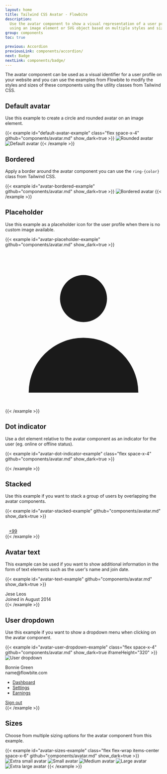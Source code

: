 ```yaml
---
layout: home
title: Tailwind CSS Avatar - Flowbite
description:
  Use the avatar component to show a visual representation of a user profile
  using an image element or SVG object based on multiple styles and sizes
group: components
toc: true

previous: Accordion
previousLink: components/accordion/
next: Badge
nextLink: components/badge/
---
```


The avatar component can be used as a visual identifier for a user profile on
your website and you can use the examples from Flowbite to modify the styles and
sizes of these components using the utility classes from Tailwind CSS.

## Default avatar

Use this example to create a circle and rounded avatar on an image element.

{{< example id="default-avatar-example" class="flex space-x-4" github="components/avatar.md" show_dark=true >}}
<img class="w-10 h-10 rounded-full" src="/docs/images/people/profile-picture-5.jpg" alt="Rounded avatar">
<img class="w-10 h-10 rounded" src="/docs/images/people/profile-picture-5.jpg" alt="Default avatar">
{{< /example >}}

## Bordered

Apply a border around the avatar component you can use the `ring-{color}` class
from Tailwind CSS.

{{< example id="avatar-bordered-example" github="components/avatar.md" show_dark=true >}}
<img class="p-1 w-10 h-10 rounded-full ring-2 ring-gray-300 dark:ring-gray-500" src="/docs/images/people/profile-picture-5.jpg" alt="Bordered avatar">
{{< /example >}}

## Placeholder

Use this example as a placeholder icon for the user profile when there is no
custom image available.

{{< example id="avatar-placeholder-example" github="components/avatar.md" show_dark=true >}}

<div class="overflow-hidden relative w-10 h-10 bg-gray-100 rounded-full dark:bg-gray-600">
    <svg class="absolute -left-1 w-12 h-12 text-gray-400" fill="currentColor" viewBox="0 0 20 20" xmlns="http://www.w3.org/2000/svg"><path fill-rule="evenodd" d="M10 9a3 3 0 100-6 3 3 0 000 6zm-7 9a7 7 0 1114 0H3z" clip-rule="evenodd"></path></svg>
</div>
{{< /example >}}

## Dot indicator

Use a dot element relative to the avatar component as an indicator for the user
(eg. online or offline status).

{{< example id="avatar-dot-indicator-example" class="flex space-x-4" github="components/avatar.md" show_dark=true >}}

<div class="relative">
    <img class="w-10 h-10 rounded-full" src="/docs/images/people/profile-picture-5.jpg" alt="">
    <span class="top-0 left-7 absolute  w-3.5 h-3.5 bg-green-400 border-2 border-white dark:border-gray-800 rounded-full"></span>
</div>
<div class="relative">
    <img class="w-10 h-10 rounded" src="/docs/images/people/profile-picture-5.jpg" alt="">
    <span class="absolute top-0 left-8 transform -translate-y-1/2 w-3.5 h-3.5 bg-red-400 border-2 border-white dark:border-gray-800 rounded-full"></span>
</div>
<div class="relative">
    <img class="w-10 h-10 rounded-full" src="/docs/images/people/profile-picture-5.jpg" alt="">
    <span class="bottom-0 left-7 absolute  w-3.5 h-3.5 bg-green-400 border-2 border-white dark:border-gray-800 rounded-full"></span>
</div>
<div class="relative">
    <img class="w-10 h-10 rounded" src="/docs/images/people/profile-picture-5.jpg" alt="">
    <span class="absolute bottom-0 left-8 transform translate-y-1/4 w-3.5 h-3.5 bg-green-400 border-2 border-white dark:border-gray-800 rounded-full"></span>
</div>
{{< /example >}}

## Stacked

Use this example if you want to stack a group of users by overlapping the avatar
components.

{{< example id="avatar-stacked-example" github="components/avatar.md" show_dark=true >}}

<div class="flex mb-5 -space-x-4">
    <img class="w-10 h-10 rounded-full border-2 border-white dark:border-gray-800" src="/docs/images/people/profile-picture-5.jpg" alt="">
    <img class="w-10 h-10 rounded-full border-2 border-white dark:border-gray-800" src="/docs/images/people/profile-picture-2.jpg" alt="">
    <img class="w-10 h-10 rounded-full border-2 border-white dark:border-gray-800" src="/docs/images/people/profile-picture-3.jpg" alt="">
    <img class="w-10 h-10 rounded-full border-2 border-white dark:border-gray-800" src="/docs/images/people/profile-picture-4.jpg" alt="">
</div>
<div class="flex -space-x-4">
    <img class="w-10 h-10 rounded-full border-2 border-white dark:border-gray-800" src="/docs/images/people/profile-picture-5.jpg" alt="">
    <img class="w-10 h-10 rounded-full border-2 border-white dark:border-gray-800" src="/docs/images/people/profile-picture-2.jpg" alt="">
    <img class="w-10 h-10 rounded-full border-2 border-white dark:border-gray-800" src="/docs/images/people/profile-picture-3.jpg" alt="">
    <a class="flex justify-center items-center w-10 h-10 text-xs font-medium text-white bg-gray-700 rounded-full border-2 border-white hover:bg-gray-600 dark:border-gray-800" href="#">+99</a>
</div>
{{< /example >}}

## Avatar text

This example can be used if you want to show additional information in the form
of text elements such as the user's name and join date.

{{< example id="avatar-text-example" github="components/avatar.md" show_dark=true >}}

<div class="flex items-center space-x-4">
    <img class="w-10 h-10 rounded-full" src="/docs/images/people/profile-picture-5.jpg" alt="">
    <div class="space-y-1 font-medium dark:text-white">
        <div>Jese Leos</div>
        <div class="text-sm text-gray-500 dark:text-gray-400">Joined in August 2014</div>
    </div>
</div>
{{< /example >}}

## User dropdown

Use this example if you want to show a dropdown menu when clicking on the avatar
component.

{{< example id="avatar-user-dropdown-example" class="flex space-x-4" github="components/avatar.md" show_dark=true iframeHeight="320" >}}
<img id="avatarButton" type="button" data-dropdown-toggle="userDropdown" data-dropdown-placement="bottom-start" class="w-10 h-10 rounded-full cursor-pointer" src="/docs/images/people/profile-picture-5.jpg" alt="User dropdown">

<!-- Dropdown menu -->
<div id="userDropdown" class="hidden z-10 w-44 bg-white rounded divide-y divide-gray-100 shadow dark:bg-gray-700 dark:divide-gray-600">
    <div class="py-3 px-4 text-sm text-gray-900 dark:text-white">
      <div>Bonnie Green</div>
      <div class="font-medium truncate">name@flowbite.com</div>
    </div>
    <ul class="py-1 text-sm text-gray-700 dark:text-gray-200" aria-labelledby="avatarButton">
      <li>
        <a href="#" class="block py-2 px-4 hover:bg-gray-100 dark:hover:bg-gray-600 dark:hover:text-white">Dashboard</a>
      </li>
      <li>
        <a href="#" class="block py-2 px-4 hover:bg-gray-100 dark:hover:bg-gray-600 dark:hover:text-white">Settings</a>
      </li>
      <li>
        <a href="#" class="block py-2 px-4 hover:bg-gray-100 dark:hover:bg-gray-600 dark:hover:text-white">Earnings</a>
      </li>
    </ul>
    <div class="py-1">
      <a href="#" class="block py-2 px-4 text-sm text-gray-700 hover:bg-gray-100 dark:hover:bg-gray-600 dark:text-gray-200 dark:hover:text-white">Sign out</a>
    </div>
</div>
{{< /example >}}

## Sizes

Choose from multiple sizing options for the avatar component from this example.

{{< example id="avatar-sizes-example" class="flex flex-wrap items-center space-x-6" github="components/avatar.md" show_dark=true >}}
<img class="w-6 h-6 rounded" src="/docs/images/people/profile-picture-5.jpg" alt="Extra small avatar">
<img class="w-8 h-8 rounded" src="/docs/images/people/profile-picture-5.jpg" alt="Small avatar">
<img class="w-10 h-10 rounded" src="/docs/images/people/profile-picture-5.jpg" alt="Medium avatar">
<img class="w-20 h-20 rounded" src="/docs/images/people/profile-picture-5.jpg" alt="Large avatar">
<img class="w-36 h-36 rounded" src="/docs/images/people/profile-picture-5.jpg" alt="Extra large avatar">
{{< /example >}}
